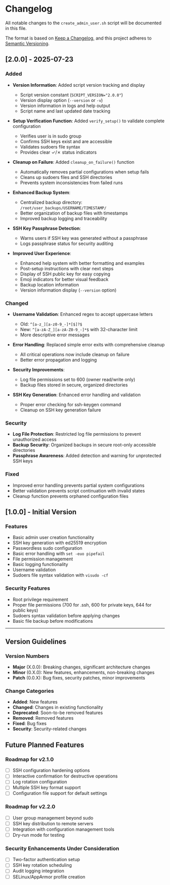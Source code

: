 # Changelog

All notable changes to the `create_admin_user.sh` script will be documented in this file.

The format is based on [Keep a Changelog](https://keepachangelog.com/en/1.0.0/),
and this project adheres to [Semantic Versioning](https://semver.org/spec/v2.0.0.html).

## [2.0.0] - 2025-07-23

### Added

- **Version Information**: Added script version tracking and display
  - Script version constant (`SCRIPT_VERSION="2.0.0"`)
  - Version display option (`--version` or `-v`)
  - Version information in logs and help output
  - Script name and last updated date tracking

- **Setup Verification Function**: Added `verify_setup()` to validate complete configuration
  - Verifies user is in sudo group
  - Confirms SSH keys exist and are accessible
  - Validates sudoers file syntax
  - Provides clear ✓/✗ status indicators

- **Cleanup on Failure**: Added `cleanup_on_failure()` function
  - Automatically removes partial configurations when setup fails
  - Cleans up sudoers files and SSH directories
  - Prevents system inconsistencies from failed runs

- **Enhanced Backup System**:
  - Centralized backup directory: `/root/user_backups/USERNAME/TIMESTAMP/`
  - Better organization of backup files with timestamps
  - Improved backup logging and traceability

- **SSH Key Passphrase Detection**:
  - Warns users if SSH key was generated without a passphrase
  - Logs passphrase status for security auditing

- **Improved User Experience**:
  - Enhanced help system with better formatting and examples
  - Post-setup instructions with clear next steps
  - Display of SSH public key for easy copying
  - Emoji indicators for better visual feedback
  - Backup location information
  - Version information display (`--version` option)

### Changed

- **Username Validation**: Enhanced regex to accept uppercase letters
  - Old: `^[a-z_][a-z0-9_-]*[$]?$`
  - New: `^[a-zA-Z_][a-zA-Z0-9_-]*$` with 32-character limit
  - More descriptive error messages

- **Error Handling**: Replaced simple error exits with comprehensive cleanup
  - All critical operations now include cleanup on failure
  - Better error propagation and logging

- **Security Improvements**:
  - Log file permissions set to 600 (owner read/write only)
  - Backup files stored in secure, organized directories

- **SSH Key Generation**: Enhanced error handling and validation
  - Proper error checking for ssh-keygen command
  - Cleanup on SSH key generation failure

### Security

- **Log File Protection**: Restricted log file permissions to prevent unauthorized access
- **Backup Security**: Organized backups in secure root-only accessible directories
- **Passphrase Awareness**: Added detection and warning for unprotected SSH keys

### Fixed

- Improved error handling prevents partial system configurations
- Better validation prevents script continuation with invalid states
- Cleanup function prevents orphaned configuration files

## [1.0.0] - Initial Version

### Features

- Basic admin user creation functionality
- SSH key generation with ed25519 encryption
- Passwordless sudo configuration
- Basic error handling with `set -euo pipefail`
- File permission management
- Basic logging functionality
- Username validation
- Sudoers file syntax validation with `visudo -cf`

### Security Features

- Root privilege requirement
- Proper file permissions (700 for .ssh, 600 for private keys, 644 for public keys)
- Sudoers syntax validation before applying changes
- Basic file backup before modifications

---

## Version Guidelines

### Version Numbers

- **Major** (X.0.0): Breaking changes, significant architecture changes
- **Minor** (0.X.0): New features, enhancements, non-breaking changes
- **Patch** (0.0.X): Bug fixes, security patches, minor improvements

### Change Categories

- **Added**: New features
- **Changed**: Changes in existing functionality
- **Deprecated**: Soon-to-be removed features
- **Removed**: Removed features
- **Fixed**: Bug fixes
- **Security**: Security-related changes

## Future Planned Features

### Roadmap for v2.1.0

- [ ] SSH configuration hardening options
- [ ] Interactive confirmation for destructive operations
- [ ] Log rotation configuration
- [ ] Multiple SSH key format support
- [ ] Configuration file support for default settings

### Roadmap for v2.2.0

- [ ] User group management beyond sudo
- [ ] SSH key distribution to remote servers
- [ ] Integration with configuration management tools
- [ ] Dry-run mode for testing

### Security Enhancements Under Consideration

- [ ] Two-factor authentication setup
- [ ] SSH key rotation scheduling
- [ ] Audit logging integration
- [ ] SELinux/AppArmor profile creation
